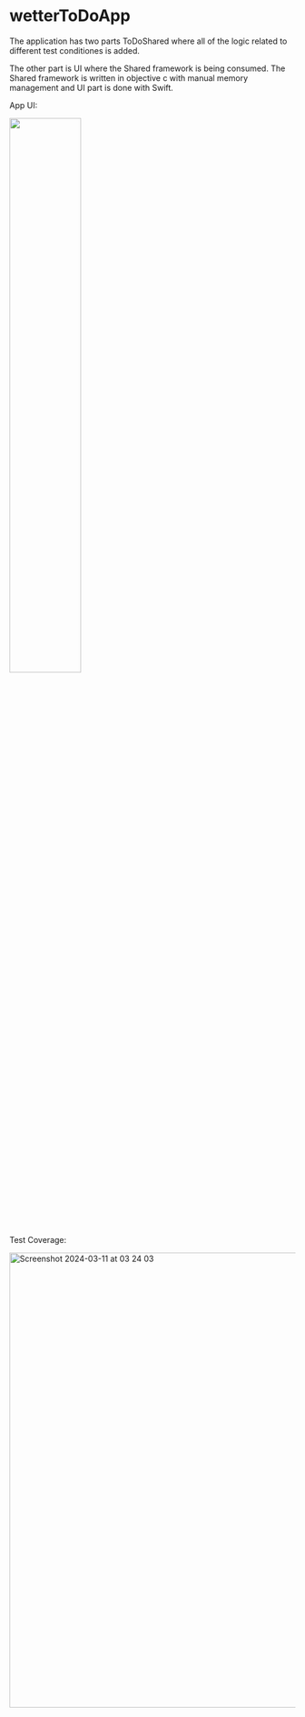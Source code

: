# wetterToDoApp

The application has two parts ToDoShared where all of the logic related to different test conditiones is added.

The other part is UI where the Shared framework is being consumed.
The Shared framework is written in objective c with manual memory management and UI part is done with Swift.

App UI:

<img src="https://github.com/dearestpankaj/wetterToDoApp/assets/987922/ff443a3b-ae11-4cd0-b65d-46cb5bc74a40" width=50% height=50%>

Test Coverage:

<img width="800" alt="Screenshot 2024-03-11 at 03 24 03" src="https://github.com/dearestpankaj/wetterToDoApp/assets/987922/49c0e631-6193-4535-9157-5480b8cc64c6">
